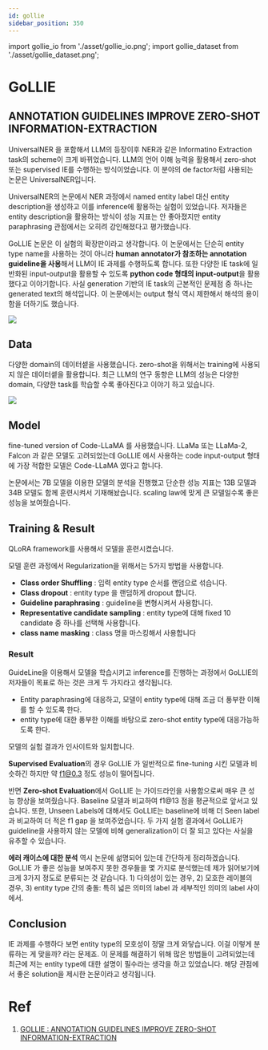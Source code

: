```yaml
---
id: gollie
sidebar_position: 350
---
```

import gollie_io from './asset/gollie_io.png';
import gollie_dataset from './asset/gollie_dataset.png';

# GoLLIE
## ANNOTATION GUIDELINES IMPROVE ZERO-SHOT INFORMATION-EXTRACTION

UniversalNER 을 포함해서 LLM의 등장이후 NER과 같은 Informatino Extraction task의 scheme이 크게 바뀌었습니다. LLM의 언어 이해 능력을 활용해서 zero-shot 또는 supervised IE를 수행하는 방식이었습니다. 이 분야의 de factor처럼 사용되는 논문은 UniversalNER입니다.

UniversalNER의 논문에서 NER 과정에서 named entity label 대신 entity description을 생성하고 이를 inference에 활용하는 실험이 있었습니다. 저자들은 entity description을 활용하는 방식이 성능 지표는 안 좋아졌지만 entity paraphrasing 관점에서는 오히려 강인해졌다고 평가했습니다.

GoLLIE 논문은 이 실험의 확장판이라고 생각합니다. 이 논문에서는 단순히 entity type name을 사용하는 것이 아니라 **human annotator가 참조하는 annotation guideline을 사용**해서 LLM이 IE 과제를 수행하도록 합니다. 또한 다양한 IE task에 일반화된 input-output을 활용할 수 있도록 **python code 형태의 input-output**을 활용했다고 이야기합니다. 사실 generation 기반의 IE task의 근본적인 문제점 중 하나는 generated text의 해석입니다. 이 논문에서는 output 형식 역시 제한해서 해석의 용이함을 더하기도 했습니다. 


<div style={{textAlign: 'Center'}}>
    <img src={gollie_io} style={{border: 'solid'}}  />
</div>

## Data

다양한 domain의 데이터셑을 사용했습니다. zero-shot을 위해서는 training에 사용되지 않은 데이터셑을 활용합니다.  최근 LLM의 연구 동향은 LLM의 성능은 다양한 domain, 다양한 task를 학습할 수록 좋아진다고 이야기 하고 있습니다. 

<div style={{textAlign: 'Center'}}>
    <img src={gollie_dataset} style={{border: 'solid'}}  />
</div>

## Model

fine-tuned version of Code-LLaMA 를 사용했습니다. LLaMa 또는 LLaMa-2, Falcon 과 같은 모델도 고려되었는데 GoLLIE 에서 사용하는 code input-output 형태에 가장 적합한 모델은 Code-LLaMA 였다고 합니다.

논문에서는 7B 모델을 이용한 모델의 분석을 진행했고 단순한 성능 지표는 13B 모델과 34B 모델도 함께 훈련시켜서 기재해놨습니다. scaling law에 맞게 큰 모델일수록 좋은 성능을 보여줬습니다.

## Training & Result

QLoRA framework를 사용해서 모델을 훈련시켰습니다.

모델 훈련 과정에서 Regularization을 위해서는 5가지 방법을 사용합니다.

- **Class order Shuffling** : 입력 entity type 순서를 랜덤으로 섞습니다.
- **Class dropout** : entity type 을 랜덤하게 dropout 합니다.
- **Guideline paraphrasing** : guideline을 변형시켜서 사용합니다.
- **Representative candidate sampling** : entity type에 대해 fixed 10 candidate 중 하나를 선택해 사용합니다.
- **class name masking** : class 명을 마스킹해서 사용합니다

### Result

GuideLine을 이용해서 모델을 학습시키고 inference를 진행하는 과정에서 GoLLIE의 저자들이 목표로 하는 것은 크게 두 가지라고 생각됩니다. 

- Entity paraphrasing에 대응하고, 모델이 entity type에 대해 조금 더 풍부한 이해를 할 수 있도록 한다.
- entity type에 대한 풍부한 이해를 바탕으로 zero-shot entity type에 대응가능하도록 한다.

모델의 실험 결과가 인사이트와 일치합니다. 

**Supervised Evaluation**의 경우 GoLLIE 가 일반적으로 fine-tuning 시킨 모델과 비슷하긴 하지만 약 f1@0.3 정도 성능이 떨어집니다. 

반면 **Zero-shot Evaluation**에서 GoLLIE 는 가이드라인을 사용함으로써 매우 큰 성능 향상을 보여줬습니다. Baseline 모델과 비교하여 f1@13 점을 평균적으로 앞서고 있습니다. 또한, Unseen Labels에 대해서도 GoLLIE는 baseline에 비해 더 Seen label과 비교하여 더 적은 f1 gap 을 보여주었습니다. 두 가지 실험 결과에서 GoLLIE가 guideline을 사용하지 않는 모델에 비해 generalization이 더 잘 되고 있다는 사실을 유추할 수 있습니다.

**에러 캐이스에 대한 분석** 역시 논문에 섦명되어 있는데 간단하게 정리하겠습니다. GoLLIE 가 좋은 성능을 보여주지 못한 경우들을 몇 가지로 분석했는데 제가 읽어보기에 크게 3가지 정도로 분류되는 것 같습니다. 1) 다의성이 있는 경우, 2) 모호한 레이블의 경우, 3) entity type 간의 충돌: 특히 넓은 의미의 label 과 세부적인 의미의 label 사이에서.

## Conclusion

IE 과제를 수행하다 보면 entity type의 모호성이 정말 크게 와닿습니다. 이걸 이렇게 분류하는 게 맞을까? 라는 문제죠. 이 문제를 해결하기 위해 많은 방법들이 고려되었는데 최근에 저는 entity type에 대한 설명이 필수라는 생각을 하고 있었습니다. 해당 관점에서 좋은 solution을 제시한 논문이라고 생각됩니다.

# Ref

1. [GOLLIE : ANNOTATION GUIDELINES IMPROVE ZERO-SHOT INFORMATION-EXTRACTION](https://www.semanticscholar.org/reader/3f40edfcafc018b2cb54612a9aaa9d6b43a11a26)